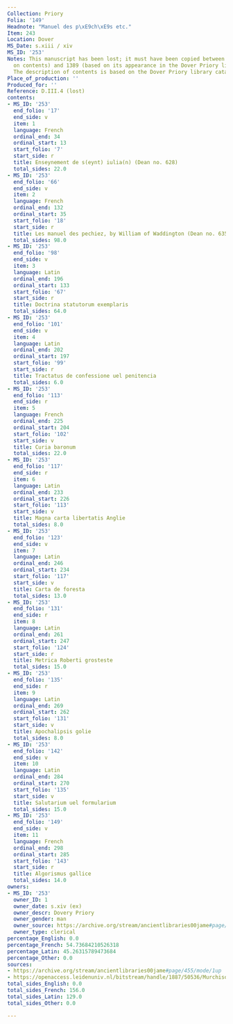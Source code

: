 ```yaml
---
Collection: Priory
Folia: '149'
Headnote: "Manuel des p\xE9ch\xE9s etc."
Item: 243
Location: Dover
MS_Date: s.xiii / xiv
MS_ID: '253'
Notes: This manuscript has been lost; it must have been copied between 1250 (based
  on contents) and 1389 (based on its appearance in the Dover Priory library register).
  The description of contents is based on the Dover Priory library catalogue.
Place_of_production: ''
Produced_for: ''
Reference: D.III.4 (lost)
contents:
- MS_ID: '253'
  end_folio: '17'
  end_side: v
  item: 1
  language: French
  ordinal_end: 34
  ordinal_start: 13
  start_folio: '7'
  start_side: r
  title: Enseynement de s(eynt) iulia(n) (Dean no. 628)
  total_sides: 22.0
- MS_ID: '253'
  end_folio: '66'
  end_side: v
  item: 2
  language: French
  ordinal_end: 132
  ordinal_start: 35
  start_folio: '18'
  start_side: r
  title: Les manuel des pechiez, by William of Waddington (Dean no. 635)
  total_sides: 98.0
- MS_ID: '253'
  end_folio: '98'
  end_side: v
  item: 3
  language: Latin
  ordinal_end: 196
  ordinal_start: 133
  start_folio: '67'
  start_side: r
  title: Doctrina statutorum exemplaris
  total_sides: 64.0
- MS_ID: '253'
  end_folio: '101'
  end_side: v
  item: 4
  language: Latin
  ordinal_end: 202
  ordinal_start: 197
  start_folio: '99'
  start_side: r
  title: Tractatus de confessione uel penitencia
  total_sides: 6.0
- MS_ID: '253'
  end_folio: '113'
  end_side: r
  item: 5
  language: French
  ordinal_end: 225
  ordinal_start: 204
  start_folio: '102'
  start_side: v
  title: Curia baronum
  total_sides: 22.0
- MS_ID: '253'
  end_folio: '117'
  end_side: r
  item: 6
  language: Latin
  ordinal_end: 233
  ordinal_start: 226
  start_folio: '113'
  start_side: v
  title: Magna carta libertatis Anglie
  total_sides: 8.0
- MS_ID: '253'
  end_folio: '123'
  end_side: v
  item: 7
  language: Latin
  ordinal_end: 246
  ordinal_start: 234
  start_folio: '117'
  start_side: v
  title: Carta de foresta
  total_sides: 13.0
- MS_ID: '253'
  end_folio: '131'
  end_side: r
  item: 8
  language: Latin
  ordinal_end: 261
  ordinal_start: 247
  start_folio: '124'
  start_side: r
  title: Metrica Roberti grosteste
  total_sides: 15.0
- MS_ID: '253'
  end_folio: '135'
  end_side: r
  item: 9
  language: Latin
  ordinal_end: 269
  ordinal_start: 262
  start_folio: '131'
  start_side: v
  title: Apochalipsis golie
  total_sides: 8.0
- MS_ID: '253'
  end_folio: '142'
  end_side: v
  item: 10
  language: Latin
  ordinal_end: 284
  ordinal_start: 270
  start_folio: '135'
  start_side: v
  title: Salutarium uel formularium
  total_sides: 15.0
- MS_ID: '253'
  end_folio: '149'
  end_side: v
  item: 11
  language: French
  ordinal_end: 298
  ordinal_start: 285
  start_folio: '143'
  start_side: r
  title: Algorismus gallice
  total_sides: 14.0
owners:
- MS_ID: '253'
  owner_ID: 1
  owner_date: s.xiv (ex)
  owner_descr: Dovery Priory
  owner_gender: man
  owner_source: https://archive.org/stream/ancientlibraries00jame#page/455/mode/1up
  owner_type: clerical
percentage_English: 0.0
percentage_French: 54.73684210526318
percentage_Latin: 45.26315789473684
percentage_Other: 0.0
sources:
- https://archive.org/stream/ancientlibraries00jame#page/455/mode/1up
- https://openaccess.leidenuniv.nl/bitstream/handle/1887/50536/MurchisonPQ95_2W24424.pdf?sequence=1
total_sides_English: 0.0
total_sides_French: 156.0
total_sides_Latin: 129.0
total_sides_Other: 0.0

---
```

